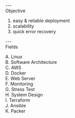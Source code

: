 ---\
Objective


1. easy & reliable deployment
2. scalability
3. quick error recovery


---\
Fields


A. Linux\
B. Software Architecture\
C. AWS\
D. Docker\
E. Web Server\
F. Monitoring\
G. Stress Test\
H. System Design\
I. Terraform\
J. Ansible\
K. Packer

